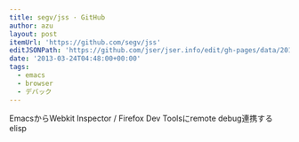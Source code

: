 ```yaml
---
title: segv/jss · GitHub
author: azu
layout: post
itemUrl: 'https://github.com/segv/jss'
editJSONPath: 'https://github.com/jser/jser.info/edit/gh-pages/data/2013/03/index.json'
date: '2013-03-24T04:48:00+00:00'
tags:
  - emacs
  - browser
  - デバック
---
```

EmacsからWebkit Inspector / Firefox Dev Toolsにremote debug連携するelisp
